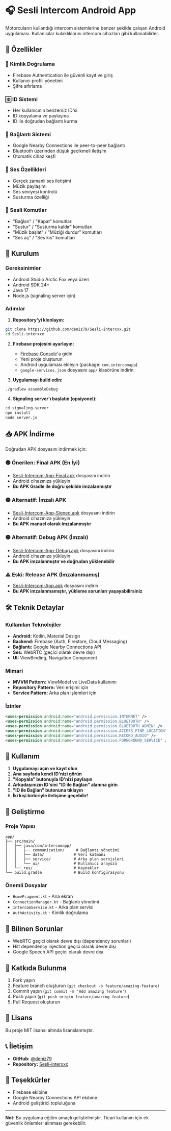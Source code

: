 # 🎧 Sesli Intercom Android App

Motorcuların kullandığı intercom sistemlerine benzer şekilde çalışan Android uygulaması. Kullanıcılar kulaklıklarını intercom cihazları gibi kullanabilirler.

## 📱 Özellikler

### 🔐 Kimlik Doğrulama
- Firebase Authentication ile güvenli kayıt ve giriş
- Kullanıcı profili yönetimi
- Şifre sıfırlama

### 🆔 ID Sistemi
- Her kullanıcının benzersiz ID'si
- ID kopyalama ve paylaşma
- ID ile doğrudan bağlantı kurma

### 🔗 Bağlantı Sistemi
- Google Nearby Connections ile peer-to-peer bağlantı
- Bluetooth üzerinden düşük gecikmeli iletişim
- Otomatik cihaz keşfi

### 🎵 Ses Özellikleri
- Gerçek zamanlı ses iletişimi
- Müzik paylaşımı
- Ses seviyesi kontrolü
- Susturma özelliği

### 🎤 Sesli Komutlar
- "Bağlan" / "Kapat" komutları
- "Sustur" / "Susturma kaldır" komutları
- "Müzik başlat" / "Müziği durdur" komutları
- "Ses aç" / "Ses kıs" komutları

## 🚀 Kurulum

### Gereksinimler
- Android Studio Arctic Fox veya üzeri
- Android SDK 24+
- Java 17
- Node.js (signaling server için)

### Adımlar

1. **Repository'yi klonlayın:**
```bash
git clone https://github.com/deniz79/Sesli-interxxx.git
cd Sesli-interxxx
```

2. **Firebase projesini ayarlayın:**
   - [Firebase Console](https://console.firebase.google.com/)'a gidin
   - Yeni proje oluşturun
   - Android uygulaması ekleyin (package: `com.intercomapp`)
   - `google-services.json` dosyasını `app/` klasörüne indirin

3. **Uygulamayı build edin:**
```bash
./gradlew assembleDebug
```

4. **Signaling server'ı başlatın (opsiyonel):**
```bash
cd signaling-server
npm install
node server.js
```

## 📥 APK İndirme

Doğrudan APK dosyasını indirmek için:

### 🟢 **Önerilen: Final APK (En İyi)**
- [Sesli-Intercom-App-Final.apk](Sesli-Intercom-App-Final.apk) dosyasını indirin
- Android cihazınıza yükleyin
- **Bu APK Gradle ile doğru şekilde imzalanmıştır**

### 🟡 **Alternatif: İmzalı APK**
- [Sesli-Intercom-App-Signed.apk](Sesli-Intercom-App-Signed.apk) dosyasını indirin
- Android cihazınıza yükleyin
- **Bu APK manuel olarak imzalanmıştır**

### 🟡 **Alternatif: Debug APK (İmzalı)**
- [Sesli-Intercom-App-Debug.apk](Sesli-Intercom-App-Debug.apk) dosyasını indirin
- Android cihazınıza yükleyin
- **Bu APK imzalanmıştır ve doğrudan yüklenebilir**

### ⚠️ **Eski: Release APK (İmzalanmamış)**
- [Sesli-Intercom-App.apk](Sesli-Intercom-App.apk) dosyasını indirin
- **Bu APK imzalanmamıştır, yükleme sorunları yaşayabilirsiniz**

## 🛠️ Teknik Detaylar

### Kullanılan Teknolojiler
- **Android:** Kotlin, Material Design
- **Backend:** Firebase (Auth, Firestore, Cloud Messaging)
- **Bağlantı:** Google Nearby Connections API
- **Ses:** WebRTC (geçici olarak devre dışı)
- **UI:** ViewBinding, Navigation Component

### Mimari
- **MVVM Pattern:** ViewModel ve LiveData kullanımı
- **Repository Pattern:** Veri erişimi için
- **Service Pattern:** Arka plan işlemleri için

### İzinler
```xml
<uses-permission android:name="android.permission.INTERNET" />
<uses-permission android:name="android.permission.BLUETOOTH" />
<uses-permission android:name="android.permission.BLUETOOTH_ADMIN" />
<uses-permission android:name="android.permission.ACCESS_FINE_LOCATION" />
<uses-permission android:name="android.permission.RECORD_AUDIO" />
<uses-permission android:name="android.permission.FOREGROUND_SERVICE" />
```

## 📱 Kullanım

1. **Uygulamayı açın ve kayıt olun**
2. **Ana sayfada kendi ID'nizi görün**
3. **"Kopyala" butonuyla ID'nizi paylaşın**
4. **Arkadaşınızın ID'sini "ID ile Bağlan" alanına girin**
5. **"ID ile Bağlan" butonuna tıklayın**
6. **İki kişi birbiriyle iletişime geçebilir!**

## 🔧 Geliştirme

### Proje Yapısı
```
app/
├── src/main/
│   ├── java/com/intercomapp/
│   │   ├── communication/     # Bağlantı yönetimi
│   │   ├── data/             # Veri katmanı
│   │   ├── service/          # Arka plan servisleri
│   │   └── ui/               # Kullanıcı arayüzü
│   └── res/                  # Kaynaklar
└── build.gradle              # Build konfigürasyonu
```

### Önemli Dosyalar
- `HomeFragment.kt` - Ana ekran
- `ConnectionManager.kt` - Bağlantı yönetimi
- `IntercomService.kt` - Arka plan servisi
- `AuthActivity.kt` - Kimlik doğrulama

## 🐛 Bilinen Sorunlar

- WebRTC geçici olarak devre dışı (dependency sorunları)
- Hilt dependency injection geçici olarak devre dışı
- Google Speech API geçici olarak devre dışı

## 🤝 Katkıda Bulunma

1. Fork yapın
2. Feature branch oluşturun (`git checkout -b feature/amazing-feature`)
3. Commit yapın (`git commit -m 'Add amazing feature'`)
4. Push yapın (`git push origin feature/amazing-feature`)
5. Pull Request oluşturun

## 📄 Lisans

Bu proje MIT lisansı altında lisanslanmıştır.

## 📞 İletişim

- **GitHub:** [@deniz79](https://github.com/deniz79)
- **Repository:** [Sesli-interxxx](https://github.com/deniz79/Sesli-interxxx)

## 🙏 Teşekkürler

- Firebase ekibine
- Google Nearby Connections API ekibine
- Android geliştirici topluluğuna

---

**Not:** Bu uygulama eğitim amaçlı geliştirilmiştir. Ticari kullanım için ek güvenlik önlemleri alınması gerekebilir.
